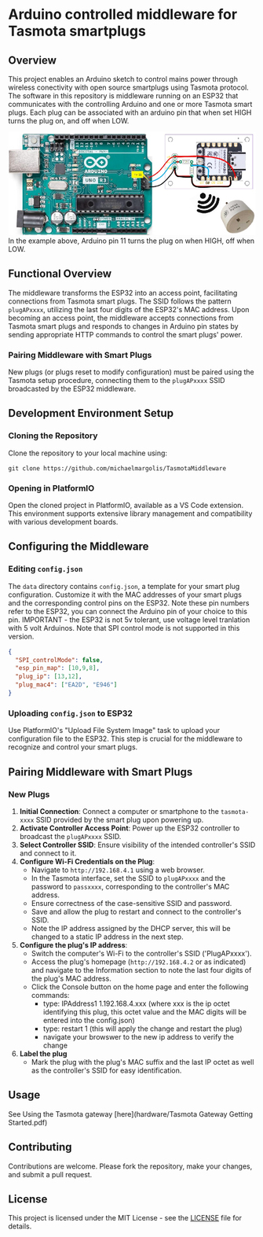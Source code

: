 # Arduino controlled middleware for Tasmota smartplugs

## Overview

This project enables an Arduino sketch to control mains power through wireless conectivity with open source smartplugs using Tasmota protocol. The software in this repository is middleware running on an ESP32  that communicates with the controlling Arduino and one or more Tasmota smart plugs. Each plug can be associated with an arduino pin that when set HIGH turns the plug on, and off when LOW.

![Example wiring](hardware/example_wiring.jpg)
In the example above, Arduino pin 11 turns the plug on when HIGH, off when LOW. 

## Functional Overview

The middleware transforms the ESP32 into an access point, facilitating connections from Tasmota smart plugs. The SSID follows the pattern `plugAPxxxx`, utilizing the last four digits of the ESP32's MAC address. Upon becoming an access point, the middleware accepts connections from Tasmota smart plugs and responds to changes in Arduino pin states by sending appropriate HTTP commands to control the smart plugs' power.

### Pairing Middleware with Smart Plugs

New plugs (or plugs reset to modify configuration) must be paired using the Tasmota setup procedure, connecting them to the `plugAPxxxx` SSID broadcasted by the ESP32 middleware.

## Development Environment Setup

### Cloning the Repository

Clone the repository to your local machine using:

```
git clone https://github.com/michaelmargolis/TasmotaMiddleware
```

### Opening in PlatformIO

Open the cloned project in PlatformIO, available as a VS Code extension. This environment supports extensive library management and compatibility with various development boards.

## Configuring the Middleware

### Editing `config.json`

The `data` directory contains `config.json`, a template for your smart plug configuration. Customize it with the MAC addresses of your smart plugs and the corresponding control pins on the ESP32. Note these pin numbers refer to the ESP32, you can connect the Arduino pin of your choice to this pin. IMPORTANT - the ESP32 is not 5v tolerant, use voltage level tranlation with 5 volt Arduinos. Note that SPI control mode is not supported in this version.

```json
{
  "SPI_controlMode": false,
  "esp_pin_map": [10,9,8],
  "plug_ip": [13,12],
  "plug_mac4": ["EA2D", "E946"]
}
```

### Uploading `config.json` to ESP32

Use PlatformIO's "Upload File System Image" task to upload your configuration file to the ESP32. This step is crucial for the middleware to recognize and control your smart plugs.


## Pairing Middleware with Smart Plugs

### New Plugs

1. **Initial Connection**: Connect a computer or smartphone to the `tasmota-xxxx` SSID provided by the smart plug upon powering up.
2. **Activate Controller Access Point**: Power up the ESP32 controller to broadcast the `plugAPxxxx` SSID.
3. **Select Controller SSID**: Ensure visibility of the intended controller's SSID and connect to it.
4. **Configure Wi-Fi Credentials on the Plug**:
    - Navigate to `http://192.168.4.1` using a web browser.
    - In the Tasmota interface, set the SSID to `plugAPxxxx` and the password to `passxxxx`, corresponding to the controller's MAC address.
    - Ensure correctness of the case-sensitive SSID and password.
    - Save and allow the plug to restart and connect to the controller's SSID.
    - Note the IP address assigned by the DHCP server, this will be changed to a static IP address in the next step. 
5. **Configure the plug's IP address**:
    - Switch the computer's Wi-Fi to the controller's SSID ('PlugAPxxxx').
    - Access the plug's homepage (`http://192.168.4.2` or as indicated) and navigate to the Information section to note the last four digits of the plug's MAC address.
    - Click the Console button on the home page and enter the following commands:
      - type: IPAddress1 1.192.168.4.xxx (where xxx is the ip octet identifying this plug, this octet value and the MAC digits will be entered into the config.json)
      - type: restart 1 (this will apply the change and restart the plug)
      - navigate your browswer to the new ip address to verify the change
6. **Label the plug**
    - Mark the plug with the plug's MAC suffix and the last IP octet as well as the controller's SSID for easy identification.


## Usage

See Using the Tasmota gateway [here](hardware/Tasmota Gateway Getting Started.pdf)

## Contributing

Contributions are welcome. Please fork the repository, make your changes, and submit a pull request.

## License

This project is licensed under the MIT License - see the [LICENSE](LICENSE) file for details.
